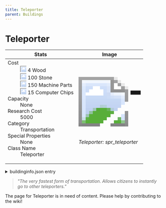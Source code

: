 ```yaml
---
title: Teleporter
parent: Buildings
---
```

# Teleporter

[//]: # (Pre-generated content)
<table><thead><tr><th>Stats</th><th>Image</th></tr></thead><tbody><tr><td><dl><dt>Cost</dt><dd><div class="resource-icon"><img style="object-position: -637px -751px;" src="https://tfe2-wiki.github.io/assets/sprites.png"></div> 4 Wood<br><div class="resource-icon"><img style="object-position: -637px -737px;" src="https://tfe2-wiki.github.io/assets/sprites.png"></div> 100 Stone<br><div class="resource-icon"><img style="object-position: -795px -761px;" src="https://tfe2-wiki.github.io/assets/sprites.png"></div> 150 Machine Parts<br><div class="resource-icon"><img style="object-position: -526px -523px;" src="https://tfe2-wiki.github.io/assets/sprites.png"></div> 15 Computer Chips</dd><dt>Capacity</dt><dd>None</dd><dt>Research Cost</dt><dd>5000</dd><dt>Category</dt><dd>Transportation</dd><dt>Special Properties</dt><dd>None</dd><dt>Class Name</dt><dd>Teleporter</dd></dl></td><td><style>.building-image {width: 200px;height: 200px;overflow: hidden;position: relative;}.building-image img {image-rendering: pixelated;object-fit: none;transform: scale(10);transform-origin: left top;position: absolute;left: 0;top: 0;}.resource-image {width: 200px;height: 200px;overflow: hidden;position: relative;}.resource-image img {image-rendering: pixelated;object-fit: none;transform: scale(20);transform-origin: left top;position: absolute;left: 0;top: 0;}.building-icon {width: 20px;height: 20px;overflow: hidden;position: relative;display: inline-block;}.building-icon img {image-rendering: pixelated;object-fit: none;transform: scale(1);transform-origin: left top;position: absolute;left: 0;top: 0;}.resource-icon {width: 20px;height: 20px;overflow: hidden;position: relative;display: inline-block;}.resource-icon img {image-rendering: pixelated;object-fit: none;transform: scale(2);transform-origin: left top;position: absolute;left: 0;top: 0;}</style><div class="building-image"><img style="object-position: -46px -1042px;" src="https://tfe2-wiki.github.io/assets/sprites.png" alt="Teleporter Back"><img style="object-position: -24px -1042px;" src="https://tfe2-wiki.github.io/assets/sprites.png" alt="Teleporter"></div><i>Teleporter: spr_teleporter</i></td></tr></tbody></table><details><summary>buildinginfo.json entry</summary>```json
	{
    "className": "Teleporter",
    "food": 0,
    "wood": 4,
    "stone": 100,
    "machineParts": 150,
    "computerChips": 15,
    "knowledge": 5000,
    "category": "Transportation",
    "unlockedByDefault": false,
    "specialInfo": [],
    "teleporterOperatingCost": 20
}
	```</details><blockquote><i>"The very fastest form of transportation. Allows citizens to instantly go to other teleporters."</i></blockquote>

The page for Teleporter is in need of content. Please help by contributing to the wiki!
